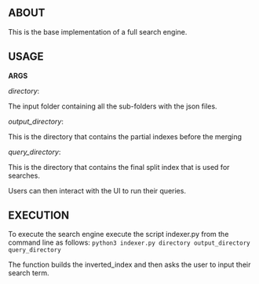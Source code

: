 ABOUT
-------------------------
This is the base implementation of a full search engine.


USAGE
-------------------------

**ARGS**

*directory*:

The input folder containing all the sub-folders with the json files.

*output_directory*:

This is the directory that contains the partial indexes before the merging

*query_directory*:

This is the directory that contains the final split index that is used for searches.

Users can then interact with the UI to run their queries.


EXECUTION
-------------------------

To execute the search engine execute the script indexer.py from the command line as follows:
```python3 indexer.py directory output_directory query_directory```

The function builds the inverted_index and then asks the user to input their search term.

